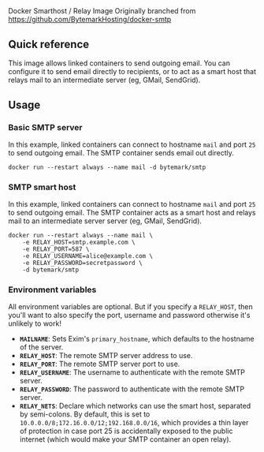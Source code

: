##

Docker Smarthost / Relay Image
Originally branched from https://github.com/BytemarkHosting/docker-smtp

## Quick reference

This image allows linked containers to send outgoing email. You can configure
it to send email directly to recipients, or to act as a smart host that relays
mail to an intermediate server (eg, GMail, SendGrid).

## Usage

### Basic SMTP server

In this example, linked containers can connect to hostname `mail` and port `25`
to send outgoing email. The SMTP container sends email out directly.

```
docker run --restart always --name mail -d bytemark/smtp

```

### SMTP smart host

In this example, linked containers can connect to hostname `mail` and port `25`
to send outgoing email. The SMTP container acts as a smart host and relays mail
to an intermediate server server (eg, GMail, SendGrid).

```
docker run --restart always --name mail \
    -e RELAY_HOST=smtp.example.com \
    -e RELAY_PORT=587 \
    -e RELAY_USERNAME=alice@example.com \
    -e RELAY_PASSWORD=secretpassword \
    -d bytemark/smtp

```

### Environment variables

All environment variables are optional. But if you specify a `RELAY_HOST`, then
you'll want to also specify the port, username and password otherwise it's
unlikely to work!

* **`MAILNAME`**: Sets Exim's `primary_hostname`, which defaults to the
  hostname of the server.
* **`RELAY_HOST`**: The remote SMTP server address to use.
* **`RELAY_PORT`**: The remote SMTP server port to use.
* **`RELAY_USERNAME`**: The username to authenticate with the remote SMTP
  server.
* **`RELAY_PASSWORD`**: The password to authenticate with the remote SMTP
  server.
* **`RELAY_NETS`**: Declare which networks can use the smart host, separated by
  semi-colons. By default, this is set to
  `10.0.0.0/8;172.16.0.0/12;192.168.0.0/16`, which provides a thin layer of
  protection in case port 25 is accidentally exposed to the public internet
  (which would make your SMTP container an open relay).
